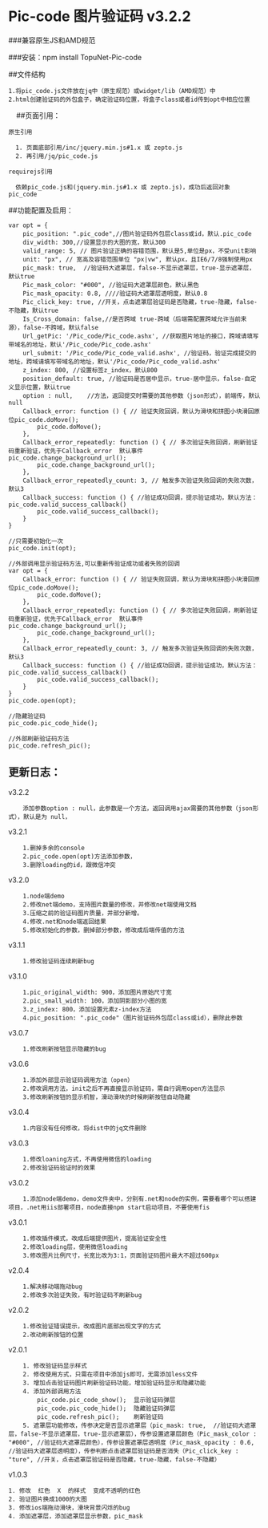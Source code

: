 Pic-code 图片验证码 v3.2.2
====


###兼容原生JS和AMD规范

###安装：npm install TopuNet-Pic-code


##文件结构


    1.将pic_code.js文件放在jq中（原生规范）或widget/lib（AMD规范）中
    2.html创建验证码的外包盒子，确定验证码位置，将盒子class或者id传到opt中相应位置
    
##页面引用：

    原生引用

      1. 页面底部引用/inc/jquery.min.js#1.x 或 zepto.js
      2. 再引用/jq/pic_code.js

    requirejs引用

      依赖pic_code.js和(jquery.min.js#1.x 或 zepto.js)，成功后返回对象 pic_code


##功能配置及启用：

    var opt = {
        pic_position: ".pic_code",//图片验证码外包层class或id，默认.pic_code
        div_width: 300,//设置显示的大图的宽，默认300
        valid_range: 5, // 图片验证正确的容错范围，默认是5,单位是px，不受unit影响
        unit: "px", // 宽高及容错范围单位 "px|vw", 默认px，且IE6/7/8强制使用px
        pic_mask: true,  //验证码大遮罩层，false-不显示遮罩层，true-显示遮罩层，默认true
        Pic_mask_color: "#000", //验证码大遮罩层颜色，默认黑色
        Pic_mask_opacity: 0.8, ////验证码大遮罩层透明度，默认0.8
        Pic_click_key: true, //开关，点击遮罩层验证码是否隐藏，true-隐藏，false-不隐藏，默认true
        Is_Cross_domain: false,//是否跨域 true-跨域（后端需配置跨域允许当前来源），false-不跨域，默认false
        Url_getPic: '/Pic_code/Pic_code.ashx', //获取图片地址的接口，跨域请填写带域名的地址，默认'/Pic_code/Pic_code.ashx'
        url_submit: '/Pic_code/Pic_code_valid.ashx', //验证码，验证完成提交的地址，跨域请填写带域名的地址，默认'/Pic_code/Pic_code_valid.ashx'
        z_index: 800, //设置标签z_index，默认800
        position_default: true, //验证码是否居中显示，true-居中显示，false-自定义显示位置，默认true
        option : null,    //方法，返回提交时需要的其他参数（json形式），前端传，默认null
        Callback_error: function () { // 验证失败回调，默认为滑块和拼图小块滑回原位pic_code.doMove();
            pic_code.doMove();
        },
        Callback_error_repeatedly: function () { // 多次验证失败回调，刷新验证码重新验证，优先于Callback_error  默认事件pic_code.change_background_url();
            pic_code.change_background_url();
        },
        Callback_error_repeatedly_count: 3, // 触发多次验证失败回调的失败次数，默认3
        Callback_success: function () { //验证成功回调，提示验证成功，默认方法：pic_code.valid_success_callback()
            pic_code.valid_success_callback();
        }
    }

    //只需要初始化一次
    pic_code.init(opt);

    //外部调用显示验证码方法,可以重新传验证成功或者失败的回调
    var opt = {
        Callback_error: function () { // 验证失败回调，默认为滑块和拼图小块滑回原位pic_code.doMove();
            pic_code.doMove();
        },
        Callback_error_repeatedly: function () { // 多次验证失败回调，刷新验证码重新验证，优先于Callback_error  默认事件pic_code.change_background_url();
            pic_code.change_background_url();
        },
        Callback_error_repeatedly_count: 3, // 触发多次验证失败回调的失败次数，默认3
        Callback_success: function () { //验证成功回调，提示验证成功，默认方法：pic_code.valid_success_callback()
            pic_code.valid_success_callback();
        }
    }
    pic_code.open(opt);

    //隐藏验证码
    pic_code.pic_code_hide();

    //外部刷新验证码方法
    pic_code.refresh_pic();




更新日志：
-------------

v3.2.2

        添加参数option : null，此参数是一个方法，返回调用ajax需要的其他参数（json形式），默认是为 null，

v3.2.1

        1.删掉多余的console
        2.pic_code.open(opt)方法添加参数，
        3.删除loading的id，跟微信冲突

v3.2.0

        1.node端demo
        2.修改net端demo，支持图片数量的修改，并修改net端使用文档
        3.压缩之前的验证码图片质量，并部分新增。
        4.修改.net和node端返回结果
        5.修改初始化的参数，删掉部分参数，修改成后端传值的方法


v3.1.1

        1.修改验证码连续刷新bug

v3.1.0

        1.pic_original_width: 900，添加图片原始尺寸宽
        2.pic_small_width: 100，添加阴影部分小图的宽
        3.z_index: 800，添加设置元素z-index方法
        4.pic_position: ".pic_code"（图片验证码外包层class或id），删除此参数

v3.0.7

        1.修改刷新按钮显示隐藏的bug

v3.0.6

        1.添加外部显示验证码调用方法（open）
        2.修改调用方法，init之后不再直接显示验证码，需自行调用open方法显示
        3.修改刷新按钮的显示机智，滑动滑块的时候刷新按钮自动隐藏

v3.0.4

        1.内容没有任何修改，将dist中的jq文件删除

v3.0.3

        1.修改loaning方式，不再使用微信的loading
        2.修改验证码验证时的效果

v3.0.2

        1.添加node端demo，demo文件夹中，分别有.net和node的实例，需要看哪个可以搭建项目，.net用iis部署项目，node直接npm start启动项目，不要使用fis

v3.0.1

        1.修改插件模式，改成后端提供图片，提高验证安全性
        2.修改loading层，使用微信loading
        3.修改图片比例尺寸，长宽比改为3:1，页面验证码图片最大不超过600px

v2.0.4

        1.解决移动端拖动bug
        2.修改多次验证失败，有时验证码不刷新bug

v2.0.2

        1.修改验证错误提示，改成图片底部出现文字的方式
        2.改动刷新按钮的位置

v2.0.1

        1. 修改验证码显示样式
        2. 修改使用方式，只需在项目中添加js即可，无需添加less文件
        3. 增加点击验证码图片刷新验证码功能，增加验证码显示和隐藏功能
        4. 添加外部调用方法
            pic_code.pic_code_show();  显示验证码弹层
            pic_code.pic_code_hide();  隐藏验证码弹层
            pic_code.refresh_pic();    刷新验证码
        5. 遮罩层功能修改，传参决定是否显示遮罩层（pic_mask: true,  //验证码大遮罩层，false-不显示遮罩层，true-显示遮罩层），传参设置遮罩层颜色（Pic_mask_color : "#000", //验证码大遮罩层颜色），传参设置遮罩层透明度（Pic_mask_opacity : 0.6, //验证码大遮罩层透明度），传参判断点击遮罩层验证码是否消失（Pic_click_key : "ture", //开关，点击遮罩层验证码是否隐藏，true-隐藏，false-不隐藏）

v1.0.3

    1. 修改  红色  X  的样式  变成不透明的红色
    2. 验证图片换成1000的大图
    3. 修改ios端拖动滑块，滑块背景闪烁的bug
    4. 添加遮罩层，添加遮罩层显示参数，pic_mask

